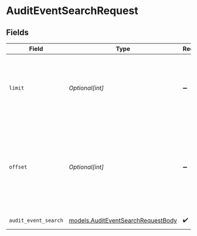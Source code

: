 # AuditEventSearchRequest


## Fields

| Field                                                                                                       | Type                                                                                                        | Required                                                                                                    | Description                                                                                                 | Example                                                                                                     |
| ----------------------------------------------------------------------------------------------------------- | ----------------------------------------------------------------------------------------------------------- | ----------------------------------------------------------------------------------------------------------- | ----------------------------------------------------------------------------------------------------------- | ----------------------------------------------------------------------------------------------------------- |
| `limit`                                                                                                     | *Optional[int]*                                                                                             | :heavy_minus_sign:                                                                                          | The maximum number of AuditEvents to return (default: 50) when searching AuditEvents                        | 1                                                                                                           |
| `offset`                                                                                                    | *Optional[int]*                                                                                             | :heavy_minus_sign:                                                                                          | The number of AuditEvents to skip before starting to return results (default: 0) when searching AuditEvents | 0                                                                                                           |
| `audit_event_search`                                                                                        | [models.AuditEventSearchRequestBody](../models/auditeventsearchrequestbody.md)                              | :heavy_check_mark:                                                                                          | Request body                                                                                                |                                                                                                             |